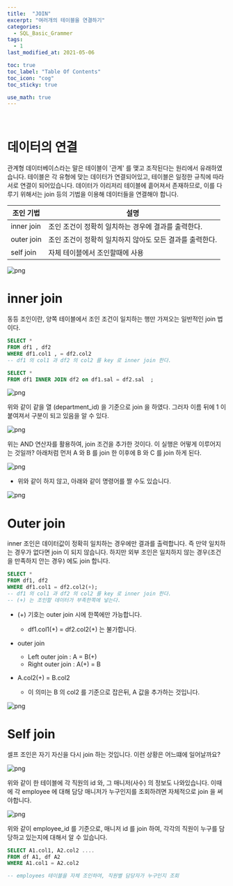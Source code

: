 ```yaml
---
title:  "JOIN"
excerpt: "여러개의 테이블을 연결하기"
categories:
  - SQL_Basic_Grammer
tags:
  - 1
last_modified_at: 2021-05-06

toc: true
toc_label: "Table Of Contents"
toc_icon: "cog"
toc_sticky: true

use_math: true
---
```


<br>



# 데이터의 연결

관계형 데이터베이스라는 말은 테이블이 '관계' 를 맺고 조작된다는 원리에서 유래하였습니다. 테이블은 각 유형에 맞는 데이터가 연결되어있고, 테이블은 일정한 규칙에 따라 서로 연결이 되어있습니다. 데이터가 이리저리 테이블에 흩어져서 존재하므로, 이를 다루기 위해서는 join 등의 기법을 이용해 데이터들을 연결해야 합니다.

| 조인 기법  | 설명                                                     |
| ---------- | -------------------------------------------------------- |
| inner join | 조인 조건이 정확히 일치하는 경우에 결과를 출력한다.      |
| outer join | 조인 조건이 정확히 일치하지 않아도 모든 결과를 출력한다. |
| self join  | 자체 테이블에서 조인할때에 사용                          |

![png](/assets/images/SQL_Basic/6_4.png)

# inner join

동등 조인이란, 양쪽 테이블에서 조인 조건이 일치하는 행만 가져오는 일반적인 join 법이다. 

```sql
SELECT *
FROM df1 , df2
WHERE df1.col1 , = df2.col2 
-- df1 의 col1 과 df2 의 col2 를 key 로 inner join 한다.
```



```sql
SELECT *
FROM df1 INNER JOIN df2 on df1.sal = df2.sal  ; 
```



![png](/assets/images/SQL_Basic/6_1.png)

위와 같이 같을 열 (department_id) 을 기준으로 join 을 하였다. 그러자 이름 뒤에 1 이 붙여져서 구분이 되고 있음을 알 수 있다.

![png](/assets/images/SQL_Basic/6_2.png)

위는 AND 연산자를 활용하여, join 조건을 추가한 것이다. 이 실행은 어떻게 이루어지는 것일까? 아래처럼 먼저 A 와 B 를 join 한 이후에 B 와 C 를 join 하게 된다.

![png](/assets/images/SQL_Basic/6_3.png)

- 위와 같이 하지 않고, 아래와 같이 명령어를 짤 수도 있습니다. 

![png](/assets/images/SQL/9_1.png)

# Outer join

inner 조인은 데이터값이 정확히 일치하는 경우에만 결과를 출력합니다. 즉 만약 일치하는 경우가 없다면 join 이 되지 않습니다. 하지만 외부 조인은 일치하지 않는 경우(조건을 만족하지 안는 경우) 에도 join 합니다.

```sql
SELECT *
FROM df1, df2
WHERE df1.col1 = df2.col2(+); 
-- df1 의 col1 과 df2 의 col2 를 key 로 inner join 한다.
-- (+) 는 조인할 데이터가 부족한쪽에 넣는다.
```

- (+) 기호는 outer join 시에 한쪽에만 가능합니다.
  - df1.col1(+) = df2.col2(+) 는 불가합니다.
- outer join 
  - Left outer join : A = B(+)
  - Right outer join : A(+) = B

- A.col2(+) = B.col2
  - 이 의미는 B 의 col2 를 기준으로 잡은뒤,  A 값을 추가하는 것입니다. 

![png](/assets/images/SQL_Basic/6_5.png)



# Self join

셀프 조인은 자기 자신을 다시 join 하는 것입니다. 이런 상황은 어느떄에 일어날까요? 

![png](/assets/images/SQL_Basic/6_6.png)

위와 같이 한 테이블에 각 직원의 id 와, 그 매니저(사수) 의 정보도 나와있습니다. 이때에 각 employee 에 대해 담당 매니저가 누구인지를 조회하려면 자체적으로 join 을 써야합니다. 

![png](/assets/images/SQL_Basic/6_7.png)

위와 같이 employee_id 를 기준으로, 매니저 id 를 join 하여, 각각의 직원이 누구를 담당하고 있는지에 대해서 알 수 있습니다. 

```sql
SELECT A1.col1, A2.col2 .... 
FROM df A1, df A2
WHERE A1.col1 = A2.col2 
```

```sql
-- employees 테이블을 자체 조인하여, 직원별 담당자가 누구인지 조회
```



